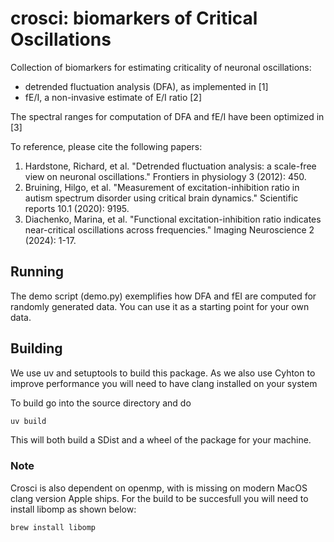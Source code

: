 # crosci: biomarkers of Critical Oscillations

Collection of biomarkers for estimating criticality of neuronal oscillations:

- detrended fluctuation analysis (DFA), as implemented in [1]
- fE/I, a non-invasive estimate of E/I ratio [2]

The spectral ranges for computation of DFA and fE/I have been optimized in [3]

To reference, please cite the following papers:

1. Hardstone, Richard, et al. "Detrended fluctuation analysis: a scale-free view on neuronal oscillations." Frontiers in physiology 3 (2012): 450.
2. Bruining, Hilgo, et al. "Measurement of excitation-inhibition ratio in autism spectrum disorder using critical brain dynamics." Scientific reports 10.1 (2020): 9195.
3. Diachenko, Marina, et al. "Functional excitation-inhibition ratio indicates near-critical oscillations across frequencies." Imaging Neuroscience 2 (2024): 1-17.

## Running

The demo script (demo.py) exemplifies how DFA and fEI are computed for randomly generated data. You can use it as a starting point for your own data.

## Building

We use uv and setuptools to build this package. As we also use Cyhton to improve performance you will need to have clang installed on your system

To build go into the source directory and do

```bash
uv build
```

This will both build a SDist and a wheel of the package for your machine.

### Note

Crosci is also dependent on openmp, with is missing on modern MacOS clang version Apple ships. For the build to be succesfull you will need to install libomp as shown below:

```zsh
brew install libomp
```
